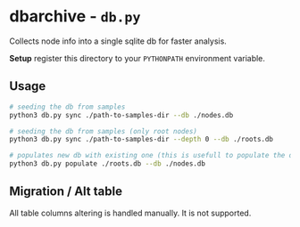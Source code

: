 # dbarchive - `db.py`

Collects node info into a single sqlite db for faster analysis.

**Setup**
register this directory to your `PYTHONPATH` environment variable.

## Usage

```bash
# seeding the db from samples
python3 db.py sync ./path-to-samples-dir --db ./nodes.db

# seeding the db from samples (only root nodes)
python3 db.py sync ./path-to-samples-dir --depth 0 --db ./roots.db

# populates new db with existing one (this is usefull to populate the db on second entry when first entry only seeded with root nodes) - Also this should be re-ran when the table structure changes (for contributors)
python3 db.py populate ./roots.db --db ./nodes.db
```

## Migration / Alt table

All table columns altering is handled manually. It is not supported.
